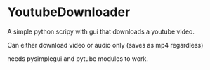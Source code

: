 # YoutubeDownloader
A simple python scripy with gui that downloads a youtube video.

Can either download video or audio only (saves as mp4 regardless)

needs pysimplegui and pytube modules to work.

